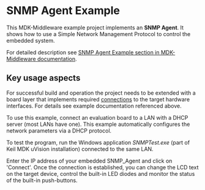 # SNMP Agent Example

This MDK-Middleware example project implements an **SNMP Agent**. It shows how to use a Simple Network Management Protocol to control the embedded system.

For detailed description see [SNMP Agent Example section in MDK-Middleware documentation](https://arm-software.github.io/MDK-Middleware/latest/Network/SNMP_Agent_Example.html).

## Key usage aspects

For successful build and operation the project needs to be extended with a board layer that implements required [connections](https://github.com/Open-CMSIS-Pack/cmsis-toolbox/blob/main/docs/ReferenceApplications.md#connections) to the target hardware interfaces. For details see example documentation referenced above.

To use this example, connect an evaluation board to a LAN with a DHCP server (most LANs have one). This example automatically configures the network parameters via a DHCP protocol.

To test the program, run the Windows application *SNMPTest.exe* (part of Keil MDK uVision installation) connected to the same LAN.

Enter the IP address of your embedded SNMP_Agent and click on 'Connect'. Once the connection is established, you can change the LCD text on the target device, control the built-in LED diodes and monitor the status of the built-in push-buttons.
